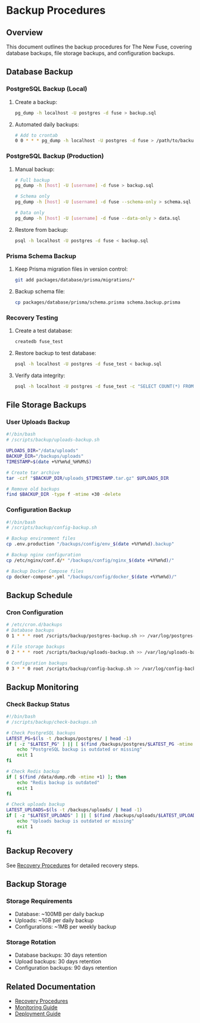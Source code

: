 # Backup Procedures

## Overview

This document outlines the backup procedures for The New Fuse, covering database backups, file storage backups, and configuration backups.

## Database Backup

### PostgreSQL Backup (Local)

1. Create a backup:
   ```bash
   pg_dump -h localhost -U postgres -d fuse > backup.sql
   ```

2. Automated daily backups:
   ```bash
   # Add to crontab
   0 0 * * * pg_dump -h localhost -U postgres -d fuse > /path/to/backups/fuse_$(date +\%Y\%m\%d).sql
   ```

### PostgreSQL Backup (Production)

1. Manual backup:
   ```bash
   # Full backup
   pg_dump -h [host] -U [username] -d fuse > backup.sql

   # Schema only
   pg_dump -h [host] -U [username] -d fuse --schema-only > schema.sql

   # Data only
   pg_dump -h [host] -U [username] -d fuse --data-only > data.sql
   ```

2. Restore from backup:
   ```bash
   psql -h localhost -U postgres -d fuse < backup.sql
   ```

### Prisma Schema Backup

1. Keep Prisma migration files in version control:
   ```bash
   git add packages/database/prisma/migrations/*
   ```

2. Backup schema file:
   ```bash
   cp packages/database/prisma/schema.prisma schema.backup.prisma
   ```

### Recovery Testing

1. Create a test database:
   ```bash
   createdb fuse_test
   ```

2. Restore backup to test database:
   ```bash
   psql -h localhost -U postgres -d fuse_test < backup.sql
   ```

3. Verify data integrity:
   ```bash
   psql -h localhost -U postgres -d fuse_test -c "SELECT COUNT(*) FROM users;"
   ```

## File Storage Backups

### User Uploads Backup

```bash
#!/bin/bash
# /scripts/backup/uploads-backup.sh

UPLOADS_DIR="/data/uploads"
BACKUP_DIR="/backups/uploads"
TIMESTAMP=$(date +%Y%m%d_%H%M%S)

# Create tar archive
tar -czf "$BACKUP_DIR/uploads_$TIMESTAMP.tar.gz" $UPLOADS_DIR

# Remove old backups
find $BACKUP_DIR -type f -mtime +30 -delete
```

### Configuration Backup

```bash
#!/bin/bash
# /scripts/backup/config-backup.sh

# Backup environment files
cp .env.production "/backups/config/env_$(date +%Y%m%d).backup"

# Backup nginx configuration
cp /etc/nginx/conf.d/* "/backups/config/nginx_$(date +%Y%m%d)/"

# Backup Docker Compose files
cp docker-compose*.yml "/backups/config/docker_$(date +%Y%m%d)/"
```

## Backup Schedule

### Cron Configuration

```bash
# /etc/cron.d/backups
# Database backups
0 1 * * * root /scripts/backup/postgres-backup.sh >> /var/log/postgres-backup.log 2>&1

# File storage backups
0 2 * * * root /scripts/backup/uploads-backup.sh >> /var/log/uploads-backup.log 2>&1

# Configuration backups
0 3 * * 0 root /scripts/backup/config-backup.sh >> /var/log/config-backup.log 2>&1
```

## Backup Monitoring

### Check Backup Status

```bash
#!/bin/bash
# /scripts/backup/check-backups.sh

# Check PostgreSQL backups
LATEST_PG=$(ls -t /backups/postgres/ | head -1)
if [ -z "$LATEST_PG" ] || [ $(find /backups/postgres/$LATEST_PG -mtime +1) ]; then
    echo "PostgreSQL backup is outdated or missing"
    exit 1
fi

# Check Redis backup
if [ $(find /data/dump.rdb -mtime +1) ]; then
    echo "Redis backup is outdated"
    exit 1
fi

# Check uploads backup
LATEST_UPLOADS=$(ls -t /backups/uploads/ | head -1)
if [ -z "$LATEST_UPLOADS" ] || [ $(find /backups/uploads/$LATEST_UPLOADS -mtime +1) ]; then
    echo "Uploads backup is outdated or missing"
    exit 1
fi
```

## Backup Recovery

See [Recovery Procedures](recovery.md) for detailed recovery steps.

## Backup Storage

### Storage Requirements

- Database: ~100MB per daily backup
- Uploads: ~1GB per daily backup
- Configurations: ~1MB per weekly backup

### Storage Rotation

- Database backups: 30 days retention
- Upload backups: 30 days retention
- Configuration backups: 90 days retention

## Related Documentation

- [Recovery Procedures](recovery.md)
- [Monitoring Guide](monitoring.md)
- [Deployment Guide](deployment.md)
